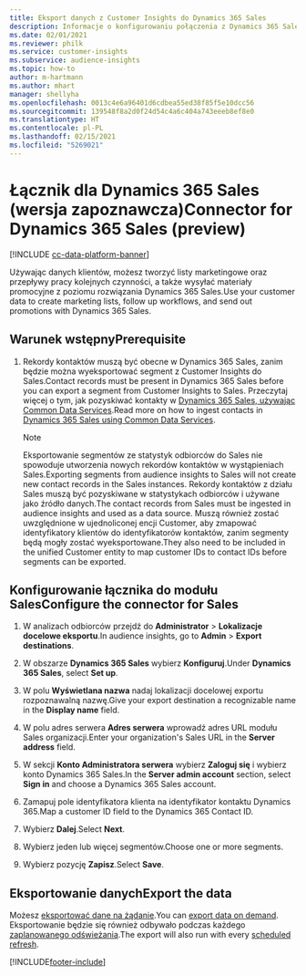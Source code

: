 ```yaml
---
title: Eksport danych z Customer Insights do Dynamics 365 Sales
description: Informacje o konfigurowaniu połączenia z Dynamics 365 Sales.
ms.date: 02/01/2021
ms.reviewer: philk
ms.service: customer-insights
ms.subservice: audience-insights
ms.topic: how-to
author: m-hartmann
ms.author: mhart
manager: shellyha
ms.openlocfilehash: 0013c4e6a96401d6cdbea55ed38f85f5e10dcc56
ms.sourcegitcommit: 139548f8a2d0f24d54c4a6c404a743eeeb8ef8e0
ms.translationtype: HT
ms.contentlocale: pl-PL
ms.lasthandoff: 02/15/2021
ms.locfileid: "5269021"
---
```

# <a name="connector-for-dynamics-365-sales-preview"></a><span data-ttu-id="5c220-103">Łącznik dla Dynamics 365 Sales (wersja zapoznawcza)</span><span class="sxs-lookup"><span data-stu-id="5c220-103">Connector for Dynamics 365 Sales (preview)</span></span>

[!INCLUDE [cc-data-platform-banner](../includes/cc-data-platform-banner.md)]

<span data-ttu-id="5c220-104">Używając danych klientów, możesz tworzyć listy marketingowe oraz przepływy pracy kolejnych czynności, a także wysyłać materiały promocyjne z poziomu rozwiązania Dynamics 365 Sales.</span><span class="sxs-lookup"><span data-stu-id="5c220-104">Use your customer data to create marketing lists, follow up workflows, and send out promotions with Dynamics 365 Sales.</span></span>

## <a name="prerequisite"></a><span data-ttu-id="5c220-105">Warunek wstępny</span><span class="sxs-lookup"><span data-stu-id="5c220-105">Prerequisite</span></span>

1. <span data-ttu-id="5c220-106">Rekordy kontaktów muszą być obecne w Dynamics 365 Sales, zanim będzie można wyeksportować segment z Customer Insights do Sales.</span><span class="sxs-lookup"><span data-stu-id="5c220-106">Contact records must be present in Dynamics 365 Sales before you can export a segment from Customer Insights to Sales.</span></span> <span data-ttu-id="5c220-107">Przeczytaj więcej o tym, jak pozyskiwać kontakty w [Dynamics 365 Sales, używając Common Data Services](connect-power-query.md).</span><span class="sxs-lookup"><span data-stu-id="5c220-107">Read more on how to ingest contacts in [Dynamics 365 Sales using Common Data Services](connect-power-query.md).</span></span>

   > [!NOTE]
   > <span data-ttu-id="5c220-108">Eksportowanie segmentów ze statystyk odbiorców do Sales nie spowoduje utworzenia nowych rekordów kontaktów w wystąpieniach Sales.</span><span class="sxs-lookup"><span data-stu-id="5c220-108">Exporting segments from audience insights to Sales will not create new contact records in the Sales instances.</span></span> <span data-ttu-id="5c220-109">Rekordy kontaktów z działu Sales muszą być pozyskiwane w statystykach odbiorców i używane jako źródło danych.</span><span class="sxs-lookup"><span data-stu-id="5c220-109">The contact records from Sales must be ingested in audience insights and used as a data source.</span></span> <span data-ttu-id="5c220-110">Muszą również zostać uwzględnione w ujednoliconej encji Customer, aby zmapować identyfikatory klientów do identyfikatorów kontaktów, zanim segmenty będą mogły zostać wyeksportowane.</span><span class="sxs-lookup"><span data-stu-id="5c220-110">They also need to be included in the unified Customer entity to map customer IDs to contact IDs before segments can be exported.</span></span>

## <a name="configure-the-connector-for-sales"></a><span data-ttu-id="5c220-111">Konfigurowanie łącznika do modułu Sales</span><span class="sxs-lookup"><span data-stu-id="5c220-111">Configure the connector for Sales</span></span>

1. <span data-ttu-id="5c220-112">W analizach odbiorców przejdź do **Administrator** > **Lokalizacje docelowe eksportu**.</span><span class="sxs-lookup"><span data-stu-id="5c220-112">In audience insights, go to **Admin** > **Export destinations**.</span></span>

1. <span data-ttu-id="5c220-113">W obszarze **Dynamics 365 Sales** wybierz **Konfiguruj**.</span><span class="sxs-lookup"><span data-stu-id="5c220-113">Under **Dynamics 365 Sales**, select **Set up**.</span></span>

1. <span data-ttu-id="5c220-114">W polu **Wyświetlana nazwa** nadaj lokalizacji docelowej exportu rozpoznawalną nazwę.</span><span class="sxs-lookup"><span data-stu-id="5c220-114">Give your export destination a recognizable name in the **Display name** field.</span></span>

1. <span data-ttu-id="5c220-115">W polu adres serwera **Adres serwera** wprowadź adres URL modułu Sales organizacji.</span><span class="sxs-lookup"><span data-stu-id="5c220-115">Enter your organization's Sales URL in the **Server address** field.</span></span>

1. <span data-ttu-id="5c220-116">W sekcji **Konto Administratora serwera** wybierz **Zaloguj się** i wybierz konto Dynamics 365 Sales.</span><span class="sxs-lookup"><span data-stu-id="5c220-116">In the **Server admin account** section, select **Sign in** and choose a Dynamics 365 Sales account.</span></span>

1. <span data-ttu-id="5c220-117">Zamapuj pole identyfikatora klienta na identyfikator kontaktu Dynamics 365.</span><span class="sxs-lookup"><span data-stu-id="5c220-117">Map a customer ID field to the Dynamics 365 Contact ID.</span></span>

1. <span data-ttu-id="5c220-118">Wybierz **Dalej**.</span><span class="sxs-lookup"><span data-stu-id="5c220-118">Select **Next**.</span></span>

1. <span data-ttu-id="5c220-119">Wybierz jeden lub więcej segmentów.</span><span class="sxs-lookup"><span data-stu-id="5c220-119">Choose one or more segments.</span></span>

1. <span data-ttu-id="5c220-120">Wybierz pozycję **Zapisz**.</span><span class="sxs-lookup"><span data-stu-id="5c220-120">Select **Save**.</span></span>

## <a name="export-the-data"></a><span data-ttu-id="5c220-121">Eksportowanie danych</span><span class="sxs-lookup"><span data-stu-id="5c220-121">Export the data</span></span>

<span data-ttu-id="5c220-122">Możesz [eksportować dane na żądanie](export-destinations.md).</span><span class="sxs-lookup"><span data-stu-id="5c220-122">You can [export data on demand](export-destinations.md).</span></span> <span data-ttu-id="5c220-123">Eksportowanie będzie się również odbywało podczas każdego [zaplanowanego odświeżania](system.md#schedule-tab).</span><span class="sxs-lookup"><span data-stu-id="5c220-123">The export will also run with every [scheduled refresh](system.md#schedule-tab).</span></span>


[!INCLUDE[footer-include](../includes/footer-banner.md)]